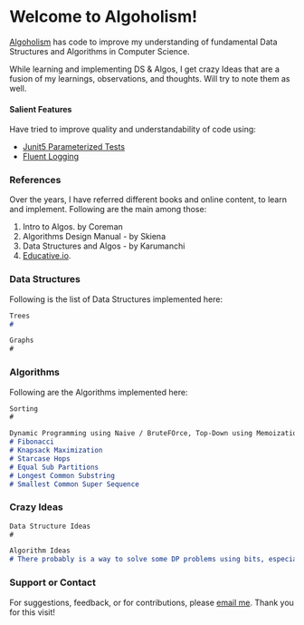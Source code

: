 # Welcome to Algoholism!

[Algoholism](https://github.com/agrawalnishant/algoholism) has code to improve my understanding of fundamental Data Structures and Algorithms in Computer Science.

While learning and implementing DS & Algos, I get crazy Ideas that are a fusion of my learnings, observations, and thoughts.
Will try to note them as well.

#### Salient Features
Have tried to improve quality and understandability of code using:
- [Junit5 Parameterized Tests](https://junit.org/junit5/docs/current/user-guide/#writing-tests-parameterized-tests)
- [Fluent Logging](https://github.com/google/flogger)

### References
Over the years, I have referred different books and online content, to learn and implement.
Following are the main among those: 
1. Intro to Algos. by Coreman
2. Algorithms Design Manual - by Skiena
3. Data Structures and Algos - by Karumanchi
4. [Educative.io](https://www.educative.io).

### Data Structures

Following is the list of Data Structures implemented here:
```markdown
Trees
# 

Graphs
#

```

### Algorithms

Following are the Algorithms implemented here:

```markdown
Sorting
#

Dynamic Programming using Naive / BruteFOrce, Top-Down using Memoization, and Bottoms-Up using Table.
# Fibonacci
# Knapsack Maximization
# Starcase Hops
# Equal Sub Partitions
# Longest Common Substring
# Smallest Common Super Sequence
```

### Crazy Ideas
```markdown
Data Structure Ideas
#

Algorithm Ideas
# There probably is a way to solve some DP problems using bits, especially those including arrangement of Numeric Digits.

```

### Support or Contact

For suggestions, feedback, or for contributions, please [email me](mailto:root.nishi@gmail.com).
Thank you for this visit!